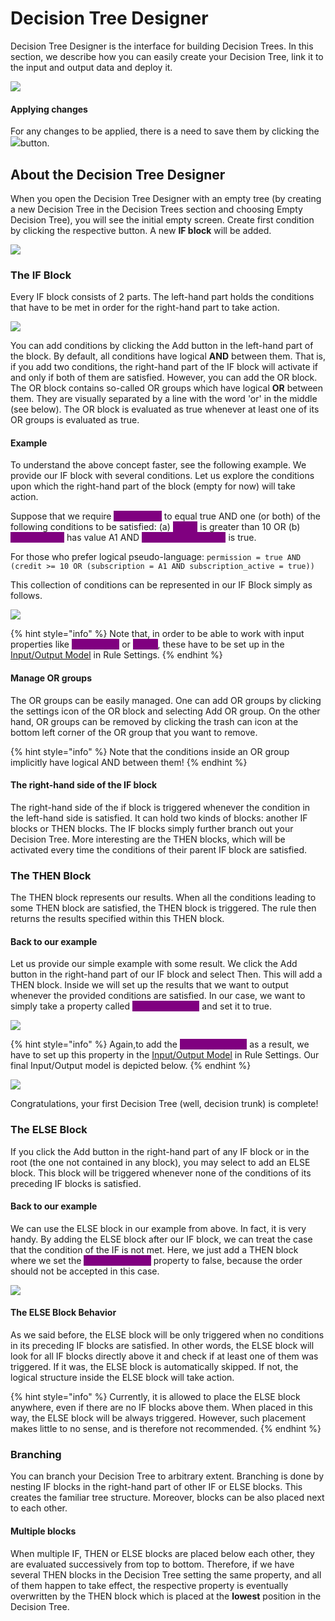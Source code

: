 # Decision Tree Designer

Decision Tree Designer is the interface for building Decision Trees. In this section, we describe how you can easily create your Decision Tree, link it to the input and output data and deploy it.

![](<../.gitbook/assets/dtd (6).jpg>)

#### Applying changes

For any changes to be applied, there is a need to save them by clicking the![](../.gitbook/assets/save.PNG)button.

## About the Decision Tree Designer

When you open the Decision Tree Designer with an empty tree (by creating a new Decision Tree in the Decision Trees section and choosing Empty Decision Tree), you will see the initial empty screen. Create first condition by clicking the respective button. A new **IF block** will be added.

![](<../.gitbook/assets/dtd (7).jpg>)

### The IF Block

Every IF block consists of 2 parts. The left-hand part holds the conditions that have to be met in order for the right-hand part to take action.

![](../.gitbook/assets/if.jpg)

You can add conditions by clicking the Add button in the left-hand part of the block. By default, all conditions have logical **AND** between them. That is, if you add two conditions, the right-hand part of the IF block will activate if and only if both of them are satisfied. However, you can add the OR block. The OR block contains so-called OR groups which have logical **OR** between them. They are visually separated by a line with the word 'or' in the middle (see below). The OR block is evaluated as true whenever at least one of its OR groups is evaluated as true.

#### Example

To understand the above concept faster, see the following example. We provide our IF block with several conditions. Let us explore the conditions upon which the right-hand part of the block (empty for now) will take action.

Suppose that we require <mark style="color:purple;background-color:purple;">**permission**</mark> to equal true AND one (or both) of the following conditions to be satisfied: (a) <mark style="color:purple;background-color:purple;">**credit**</mark> is greater than 10 OR (b) <mark style="color:purple;background-color:purple;">**subscription**</mark> has value A1 AND <mark style="color:purple;background-color:purple;">**subscription\_active**</mark> is true.

For those who prefer logical pseudo-language: `permission = true AND (credit >= 10 OR (subscription = A1 AND subscription_active = true))`

This collection of conditions can be represented in our IF Block simply as follows.

![](<../.gitbook/assets/dtd (1).jpg>)

{% hint style="info" %}
Note that, in order to be able to work with input properties like <mark style="color:purple;background-color:purple;">**permission**</mark> or  <mark style="color:purple;background-color:purple;">**credit**</mark>, these have to be set up in the [Input/Output Model](../decision-tables/input-and-output/) in Rule Settings.
{% endhint %}

#### Manage OR groups

The OR groups can be easily managed. One can add OR groups by clicking the settings icon of the OR block and selecting Add OR group. On the other hand, OR groups can be removed by clicking the trash can icon at the bottom left corner of the OR group that you want to remove.

{% hint style="info" %}
Note that the conditions inside an OR group implicitly have logical AND between them!
{% endhint %}

#### The right-hand side of the IF block

The right-hand side of the if block is triggered whenever the condition in the left-hand side is satisfied. It can hold two kinds of blocks: another IF blocks or THEN blocks. The IF blocks simply further branch out your Decision Tree. More interesting are the THEN blocks, which will be activated every time the conditions of their parent IF block are satisfied.

### The THEN Block

The THEN block represents our results. When all the conditions leading to some THEN block are satisfied, the THEN block is triggered. The rule then returns the results specified within this THEN block.

#### Back to our example

Let us provide our simple example with some result. We click the Add button in the right-hand part of our IF block and select Then. This will add a THEN block. Inside we will set up the results that we want to output whenever the provided conditions are satisfied. In our case, we want to simply take a property called <mark style="color:purple;background-color:purple;">**order\_accepted**</mark> and set it to true.

![](../.gitbook/assets/dtd.jpg)

{% hint style="info" %}
Again,to add the <mark style="color:purple;background-color:purple;">**order\_accepted**</mark> as a result, we have to set up this property in the [Input/Output Model](../decision-tables/input-and-output/) in Rule Settings. Our final Input/Output model is depicted below.
{% endhint %}

![](<../.gitbook/assets/dtd (8).jpg>)

&#x20;Congratulations, your first Decision Tree (well, decision trunk) is complete!

### The ELSE Block

If you click the Add button in the right-hand part of any IF block or in the root (the one not contained in any block), you may select to add an ELSE block. This block will be triggered whenever none of the conditions of its preceding IF blocks is satisfied.

#### Back to our example

We can use the ELSE block in our example from above. In fact, it is very handy. By adding the ELSE block after our IF block, we can treat the case that the condition of the IF is not met. Here, we just add a THEN block where we set the <mark style="color:purple;background-color:purple;">**order\_accepted**</mark> property to false, because the order should not be accepted in this case.

![](../.gitbook/assets/else.jpg)

#### The ELSE Block Behavior

As we said before, the ELSE block will be only triggered when no conditions in its preceding IF blocks are satisfied. In other words, the ELSE block will look for all IF blocks directly above it and check if at least one of them was triggered. If it was, the ELSE block is automatically skipped. If not, the logical structure inside the ELSE block will take action.

{% hint style="info" %}
Currently, it is allowed to place the ELSE block anywhere, even if there are no IF blocks above them. When placed in this way, the ELSE block will be always triggered. However, such placement makes little to no sense, and is therefore not recommended.
{% endhint %}

### Branching

You can branch your Decision Tree to arbitrary extent. Branching is done by nesting IF blocks in the right-hand part of other IF or ELSE blocks. This creates the familiar tree structure. Moreover, blocks can be also placed next to each other.

#### Multiple blocks

When multiple IF, THEN or ELSE blocks are placed below each other, they are evaluated successively from top to bottom. Therefore, if we have several THEN blocks in the Decision Tree setting the same property, and all of them happen to take effect, the respective property is eventually overwritten by the THEN block which is placed at the **lowest** position in the Decision Tree.

